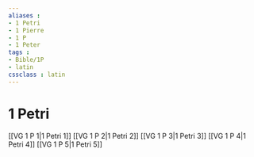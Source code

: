 ```yaml
---
aliases : 
- 1 Petri
- 1 Pierre
- 1 P
- 1 Peter
tags : 
- Bible/1P
- latin
cssclass : latin
---
```


# 1 Petri

[[VG 1 P 1|1 Petri 1]]
[[VG 1 P 2|1 Petri 2]]
[[VG 1 P 3|1 Petri 3]]
[[VG 1 P 4|1 Petri 4]]
[[VG 1 P 5|1 Petri 5]]

